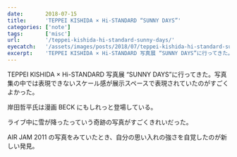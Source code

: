 ```yaml
---
date:       2018-07-15
title:      'TEPPEI KISHIDA × Hi-STANDARD “SUNNY DAYS”'
categories: ['note']
tags:       ['misc']
url:        '/teppei-kishida-hi-standard-sunny-days/'
eyecatch:   '/assets/images/posts/2018/07/teppei-kishida-hi-standard-sunny-days/eyecatch.jpg'
excerpt:    'TEPPEI KISHIDA × Hi-STANDARD 写真展 “SUNNY DAYS”に行ってきた。'
---
```


TEPPEI KISHIDA × Hi-STANDARD 写真展 “SUNNY DAYS”に行ってきた。写真集の中では表現できないスケール感が展示スペースで表現されていたのがすごくよかった。

岸田哲平氏は漫画 BECK にもしれっと登場している。

ライブ中に雪が降ったっていう奇跡の写真がすごくきれいだった。

AIR JAM 2011 の写真をみていたとき、自分の思い入れの強さを自覚したのが新しい発見。
